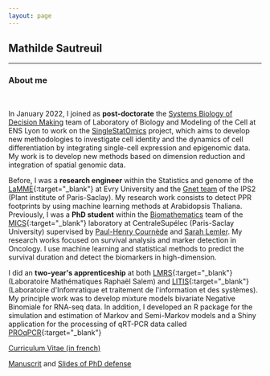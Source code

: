 ```yaml
---
layout: page
---
```


<div class="text-center">
  <h2> Mathilde Sautreuil</h2>
  <hr>
  <h3> About me</h3>
</div>
  <br/>

In January 2022, I joined as **post-doctorate** the [Systems Biology of Decision Making](http://www.ens-lyon.fr/LBMC/equipes/systems-biology-of-decision-making) team of Laboratory of Biology and Modeling of the Cell at ENS Lyon to work on the [SingleStatOmics](https://anr-singlestatomics.pages.math.cnrs.fr/) project, which aims to develop new methodologies to investigate cell identity and the dynamics of cell differentiation by integrating single-cell expression and epigenomic data. My work is to develop new methods based on dimension reduction and integration of spatial genomic data.

Before, I was a **research engineer** within the Statistics and genome of the [LaMME](http://www.math-evry.cnrs.fr/welcome){:target="\_blank"} at Evry University and the [Gnet team](https://ips2.u-psud.fr/en/research/pmin-department-plant-microbe-interactions-and-networks-biotic-interactions/gnet-genomics-networks/team-gnet-m-l-martin-magniette.html) of the IPS2 (Plant institute of Paris-Saclay). My research work consists to detect PPR footprints by using machine learning methods at Arabidopsis Thaliana.
Previously, I was a **PhD student** within the <a href = 'http://biomathematics.mics.centralesupelec.fr/en'>Biomathematics</a> team of the [MICS](http://mics.centralesupelec.fr/en/){:target="\_blank"} laboratory at CentraleSupélec (Paris-Saclay University) supervised by [Paul-Henry Cournède](https://scholar.google.fr/citations?hl=fr&user=LGr1sroAAAAJ&view_op=list_works&sortby=pubdate) and [Sarah Lemler](https://sites.google.com/view/sarah-lemler). My research works focused on survival analysis and marker detection in Oncology. I use machine learning and statistical methods to predict the survival duration and detect the biomarkers in high-dimension.
                                        
I did an **two-year's apprenticeship** at both [LMRS](http://lmrs.univ-rouen.fr/){:target="\_blank"} (Laboratoire Mathématiques Raphaël Salem) and [LITIS](https://www.litislab.fr/accueil){:target="\_blank"} (Laboratoire d'Infomratique et traitement de l'information et des systèmes). My principle work was to develop mixture models bivariate Negative Binomiale for RNA-seq data. In addition, I developed an R package for the simulation and estimation of Markov and Semi-Markov models and a Shiny application for the processing of qRT-PCR data called [PROqPCR](https://qpcrapp.shinyapps.io/proqpcr/){:target="\_blank"}

[Curriculum Vitae (in french)](img/cv_MSautreuil.pdf)
<br>

[Manuscrit](https://tel.archives-ouvertes.fr/tel-03278955) and [Slides of PhD defense](img/soutenance_MSautreuil.pdf)
